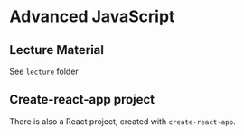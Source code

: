 # Advanced JavaScript

## Lecture Material

See `lecture` folder

## Create-react-app project

There is also a React project, created with `create-react-app`.

